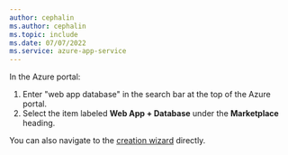 ```yaml
---
author: cephalin
ms.author: cephalin
ms.topic: include
ms.date: 07/07/2022
ms.service: azure-app-service
---
```

In the Azure portal:

   1. Enter "web app database" in the search bar at the top of the Azure portal.
   1. Select the item labeled **Web App + Database** under the **Marketplace** heading.

You can also navigate to the [creation wizard](https://portal.azure.com/?feature.customportal=false#create/Microsoft.AppServiceWebAppDatabaseV3) directly.